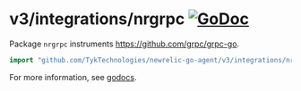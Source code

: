 # v3/integrations/nrgrpc [![GoDoc](https://godoc.org/github.com/TykTechnologies/newrelic-go-agent/v3/integrations/nrgrpc?status.svg)](https://godoc.org/github.com/TykTechnologies/newrelic-go-agent/v3/integrations/nrgrpc)

Package `nrgrpc` instruments https://github.com/grpc/grpc-go.

```go
import "github.com/TykTechnologies/newrelic-go-agent/v3/integrations/nrgrpc"
```

For more information, see
[godocs](https://godoc.org/github.com/TykTechnologies/newrelic-go-agent/v3/integrations/nrgrpc).
